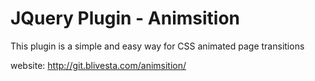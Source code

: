 # JQuery Plugin - Animsition

This plugin is a simple and easy way for CSS animated page transitions

website: http://git.blivesta.com/animsition/ 
